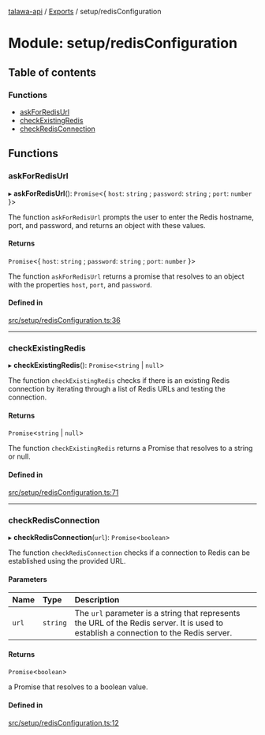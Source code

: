 [talawa-api](../README.md) / [Exports](../modules.md) / setup/redisConfiguration

# Module: setup/redisConfiguration

## Table of contents

### Functions

- [askForRedisUrl](setup_redisConfiguration.md#askforredisurl)
- [checkExistingRedis](setup_redisConfiguration.md#checkexistingredis)
- [checkRedisConnection](setup_redisConfiguration.md#checkredisconnection)

## Functions

### askForRedisUrl

▸ **askForRedisUrl**(): `Promise`\<\{ `host`: `string` ; `password`: `string` ; `port`: `number`  \}\>

The function `askForRedisUrl` prompts the user to enter the Redis hostname, port, and password, and
returns an object with these values.

#### Returns

`Promise`\<\{ `host`: `string` ; `password`: `string` ; `port`: `number`  \}\>

The function `askForRedisUrl` returns a promise that resolves to an object with the
properties `host`, `port`, and `password`.

#### Defined in

[src/setup/redisConfiguration.ts:36](https://github.com/PalisadoesFoundation/talawa-api/blob/708df7e/src/setup/redisConfiguration.ts#L36)

___

### checkExistingRedis

▸ **checkExistingRedis**(): `Promise`\<`string` \| ``null``\>

The function `checkExistingRedis` checks if there is an existing Redis connection by iterating
through a list of Redis URLs and testing the connection.

#### Returns

`Promise`\<`string` \| ``null``\>

The function `checkExistingRedis` returns a Promise that resolves to a string or null.

#### Defined in

[src/setup/redisConfiguration.ts:71](https://github.com/PalisadoesFoundation/talawa-api/blob/708df7e/src/setup/redisConfiguration.ts#L71)

___

### checkRedisConnection

▸ **checkRedisConnection**(`url`): `Promise`\<`boolean`\>

The function `checkRedisConnection` checks if a connection to Redis can be established using the
provided URL.

#### Parameters

| Name | Type | Description |
| :------ | :------ | :------ |
| `url` | `string` | The `url` parameter is a string that represents the URL of the Redis server. It is used to establish a connection to the Redis server. |

#### Returns

`Promise`\<`boolean`\>

a Promise that resolves to a boolean value.

#### Defined in

[src/setup/redisConfiguration.ts:12](https://github.com/PalisadoesFoundation/talawa-api/blob/708df7e/src/setup/redisConfiguration.ts#L12)
